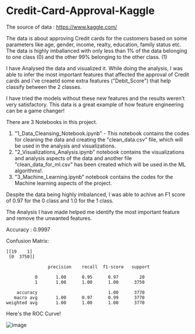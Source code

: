 # Credit-Card-Approval-Kaggle

The source of data : https://www.kaggle.com/

The data is about approving Credit cards for the customers based on some parameters like age, gender, income, realty, education, family status etc. 
The data is highly imballanced with only less than 1% of the data belonging to one class (0) and the other 99% belonging to the other class. (1) 

I have Analysed the data and visualized it. While doing the analysis, I was able to infer the most important features that affected the approval of Credit cards and i've creaetd some extra features ("Debit_Score") that help classify between  the 2 classes. 

I have tried the models without these new features and the results weren't very satisfactory. 
This data is a great example of how feature engineering can be a game changer! 

There are 3 Notebooks in this project.

1. "1_Data_Cleansing_Notebook.ipynb" - This notebook contains the codes for cleaning the data and creating the "clean_data.csv" file, which will be used in the        analysis and visualizations.
2. "2_Visualizations_Analysis.ipynb" notebook contains the visualizations and analysis aspects of the data and another file "clean_data_for_ml.csv" has been            created which will be used in the ML algorithms!.  
3. "3_Machine_Learning.ipynb" notebook contains the codes for the Machine learning aspects of the project.

Despite the data being highly imbalanced, I was able to achive an F1 score of 0.97 for the 0 class and 1.0 for the 1 class. 

The Analysis I have made helped me identify the most important feature and remove the unwanted features. 


Accuracy : 0.9997

Confusion Matrix:

    [[19    1]
     [0  3750]]

                    precision    recall  f1-score   support

               0       1.00      0.95      0.97        20
               1       1.00      1.00      1.00      3750

        accuracy                           1.00      3770
       macro avg       1.00      0.97      0.99      3770
    weighted avg       1.00      1.00      1.00      3770

Here's the ROC Curve! 

![image](https://user-images.githubusercontent.com/20862520/157607031-435b9004-4e97-4b57-a2cf-0d486576dd65.png)
